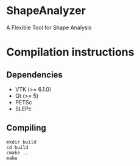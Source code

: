 # ShapeAnalyzer
A Flexible Tool for Shape Analysis

Compilation instructions
========================

Dependencies
------------

* VTK (>= 6.1.0)
* Qt (>= 5)
* PETSc
* SLEPc

Compiling
---------

    mkdir build
    cd build
    cmake ..
    make
